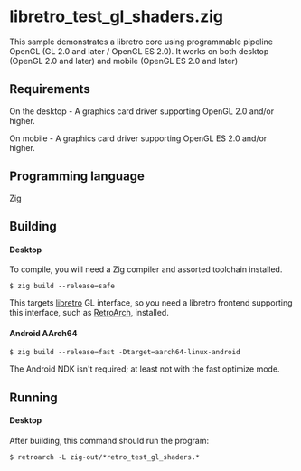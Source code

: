 # libretro_test_gl_shaders.zig
This sample demonstrates a libretro core using programmable pipeline OpenGL (GL 2.0 and later / OpenGL ES 2.0). It works on both desktop (OpenGL 2.0 and later) and mobile (OpenGL ES 2.0 and later)

## Requirements
On the desktop - A graphics card driver supporting OpenGL 2.0 and/or higher.

On mobile      - A graphics card driver supporting OpenGL ES 2.0 and/or higher.

## Programming language
Zig

## Building
#### Desktop
To compile, you will need a Zig compiler and assorted toolchain installed.

    $ zig build --release=safe

This targets [libretro](http://libretro.com) GL interface, so you need a libretro frontend supporting this interface, such as [RetroArch](https://github.com/libretro/RetroArch), installed.

#### Android AArch64

    $ zig build --release=fast -Dtarget=aarch64-linux-android

The Android NDK isn't required; at least not with the fast optimize mode.

## Running
#### Desktop
After building, this command should run the program:

    $ retroarch -L zig-out/*retro_test_gl_shaders.*
